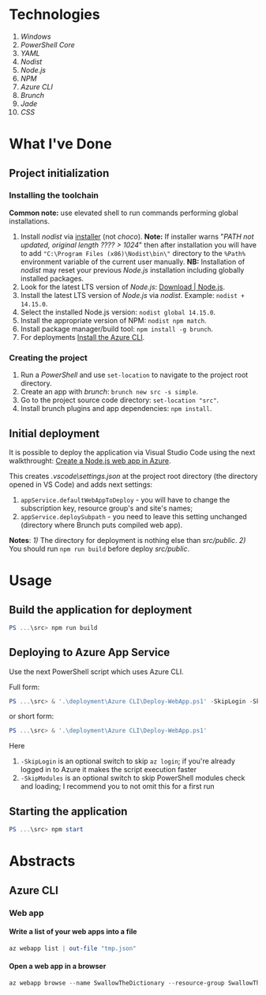 # Technologies

1. _Windows_
1. _PowerShell Core_
1. _YAML_
1. _Nodist_
1. _Node.js_
1. _NPM_
1. _Azure CLI_
1. _Brunch_
1. _Jade_
1. _CSS_

# What I've Done

## Project initialization

### Installing the toolchain

**Common note:** use elevated shell to run commands performing global installations.

1. Install _nodist_ via [installer](https://github.com/nullivex/nodist/releases) (not _choco_).
   **Note:** If installer warns "_PATH not updated, original length ???? > 1024_" then after installation
   you will have to add `"C:\Program Files (x86)\Nodist\bin\"` directory to the `%Path%` environment
   variable of the current user manually.
   **NB:** Installation of _nodist_ may reset your previous _Node.js_ installation including globally
   installed packages.
1. Look for the latest LTS version of _Node.js_: [Download | Node.js](https://nodejs.org/en/download/).
1. Install the latest LTS version of _Node.js_ via _nodist_. Example: `nodist + 14.15.0`.
1. Select the installed Node.js version: `nodist global 14.15.0`.
1. Install the appropriate version of NPM: `nodist npm match`.
1. Install package manager/build tool: `npm install -g brunch`.
1. For deployments [Install the Azure CLI](https://docs.microsoft.com/en-us/cli/azure/install-azure-cli).

### Creating the project

1. Run a _PowerShell_ and use `set-location` to navigate to the project root directory.
1. Create an app with _brunch_: `brunch new src -s simple`.
1. Go to the project source code directory: `set-location "src"`.
1. Install brunch plugins and app dependencies: `npm install`.

## Initial deployment

It is possible to deploy the application via Visual Studio Code using the next walkthrought:
[Create a Node.js web app in Azure](https://docs.microsoft.com/en-us/azure/app-service/quickstart-nodejs?pivots=platform-windows).

This creates _.vscode\settings.json_ at the project root directory (the directory opened in VS Code) and adds next settings:

1. `appService.defaultWebAppToDeploy` - you will have to change the subscription key, resource group's and site's names;
1. `appService.deploySubpath` - you need to leave this setting unchanged (directory where Brunch puts compiled web app).

**Notes**: _1)_ The directory for deployment is nothing else than _src/public_.
_2)_ You should run `npm run build` before deploy _src/public_.

# Usage

## Build the application for deployment

```PowerShell
PS ...\src> npm run build
```

## Deploying to Azure App Service

Use the next PowerShell script which uses Azure CLI.

Full form:

```PowerShell
PS ...\src> & '.\deployment\Azure CLI\Deploy-WebApp.ps1' -SkipLogin -SkipModules
```
or short form:

```PowerShell
PS ...\src> & '.\deployment\Azure CLI\Deploy-WebApp.ps1'
```

Here

1. `-SkipLogin` is an optional switch to skip `az login`; if you're already logged in to Azure it makes the script execution faster
1. `-SkipModules` is an optional switch to skip PowerShell modules check and loading; I recommend you to not omit this for a first run

## Starting the application

```PowerShell
PS ...\src> npm start
```

# Abstracts

## Azure CLI

### Web app

#### Write a list of your web apps into a file

```PowerShell
az webapp list | out-file "tmp.json"
```

#### Open a web app in a browser

```PowerShell
az webapp browse --name SwallowTheDictionary --resource-group SwallowTheDictionary-rg
```
